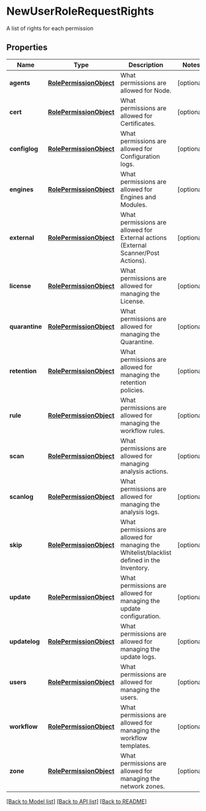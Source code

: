# NewUserRoleRequestRights

A list of rights for each permission
## Properties
Name | Type | Description | Notes
------------ | ------------- | ------------- | -------------
**agents** | [**RolePermissionObject**](RolePermissionObject.md) | What permissions are allowed for Node. | [optional] 
**cert** | [**RolePermissionObject**](RolePermissionObject.md) | What permissions are allowed for Certificates. | [optional] 
**configlog** | [**RolePermissionObject**](RolePermissionObject.md) | What permissions are allowed for Configuration logs. | [optional] 
**engines** | [**RolePermissionObject**](RolePermissionObject.md) | What permissions are allowed for Engines and Modules. | [optional] 
**external** | [**RolePermissionObject**](RolePermissionObject.md) | What permissions are allowed for External actions (External Scanner/Post Actions). | [optional] 
**license** | [**RolePermissionObject**](RolePermissionObject.md) | What permissions are allowed for managing the License. | [optional] 
**quarantine** | [**RolePermissionObject**](RolePermissionObject.md) | What permissions are allowed for managing the Quarantine. | [optional] 
**retention** | [**RolePermissionObject**](RolePermissionObject.md) | What permissions are allowed for managing the retention policies. | [optional] 
**rule** | [**RolePermissionObject**](RolePermissionObject.md) | What permissions are allowed for managing the workflow rules. | [optional] 
**scan** | [**RolePermissionObject**](RolePermissionObject.md) | What permissions are allowed for managing analysis actions. | [optional] 
**scanlog** | [**RolePermissionObject**](RolePermissionObject.md) | What permissions are allowed for managing the analysis logs. | [optional] 
**skip** | [**RolePermissionObject**](RolePermissionObject.md) | What permissions are allowed for managing the Whitelist/blacklist defined in the Inventory. | [optional] 
**update** | [**RolePermissionObject**](RolePermissionObject.md) | What permissions are allowed for managing the update configuration. | [optional] 
**updatelog** | [**RolePermissionObject**](RolePermissionObject.md) | What permissions are allowed for managing the update logs. | [optional] 
**users** | [**RolePermissionObject**](RolePermissionObject.md) | What permissions are allowed for managing the users. | [optional] 
**workflow** | [**RolePermissionObject**](RolePermissionObject.md) | What permissions are allowed for managing the workflow templates. | [optional] 
**zone** | [**RolePermissionObject**](RolePermissionObject.md) | What permissions are allowed for managing the network zones. | [optional] 

[[Back to Model list]](../README.md#documentation-for-models) [[Back to API list]](../README.md#documentation-for-api-endpoints) [[Back to README]](../README.md)


